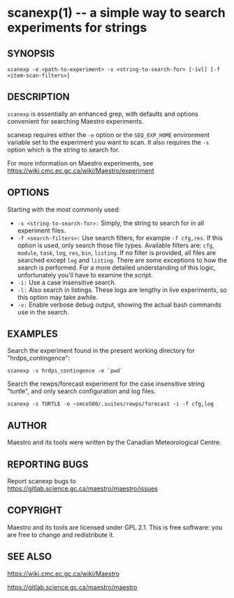 scanexp(1) -- a simple way to search experiments for strings
=============================================

## SYNOPSIS

`scanexp -e <path-to-experiment> -s <string-to-search-for> [-ivl] [-f <item-scan-filters>]`

## DESCRIPTION

`scanexp` is essentially an enhanced grep, with defaults and options convenient for searching Maestro experiments.

scanexp requires either the `-e` option or the `SEQ_EXP_HOME` environment variable set to the experiment you want to scan. It also requires the `-s` option which is the string to search for.

For more information on Maestro experiments, see https://wiki.cmc.ec.gc.ca/wiki/Maestro/experiment

## OPTIONS

Starting with the most commonly used:

* `-s <string-to-search-for>:` Simply, the string to search for in all experiment files.
* `-f <search-filters>:` Use search filters, for example `-f cfg,res`. If this option is used, only search those file types. Available filters are: `cfg`, `module`, `task`, `log`, `res`, `bin`, `listing`. If no filter is provided, all files are searched except `log` and `listing`. There are some exceptions to how the search is performed. For a more detailed understanding of this logic, unfortunately you'll have to examine the script.
* `-i:` Use a case insensitive search.
* `-l:` Also search in listings. These logs are lengthy in live experiments, so this option may take awhile.
* `-v:` Enable verbose debug output, showing the actual bash commands use in the search.

## EXAMPLES

Search the experiment found in the present working directory for "hrdps_contingence":

```
scanexp -s hrdps_contingence -e `pwd`
```

Search the rewps/forecast experiment for the case insensitive string "turtle", and only search configuration and log files.

```
scanexp -s TURTLE -e ~smco500/.suites/rewps/forecast -i -f cfg,log
```

## AUTHOR

Maestro and its tools were written by the Canadian Meteorological Centre.

## REPORTING BUGS

Report scanexp bugs to https://gitlab.science.gc.ca/maestro/maestro/issues

## COPYRIGHT

Maestro and its tools are licensed under GPL 2.1. This is free software: you are free to change and redistribute it.

## SEE ALSO

https://wiki.cmc.ec.gc.ca/wiki/Maestro

https://gitlab.science.gc.ca/maestro/maestro

